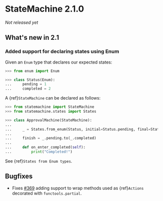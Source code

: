 # StateMachine 2.1.0

*Not released yet*

## What's new in 2.1

### Added support for declaring states using Enum

Given an ``Enum`` type that declares our expected states:

```py
>>> from enum import Enum

>>> class Status(Enum):
...     pending = 1
...     completed = 2

```

A {ref}`StateMachine` can be declared as follows:

```py
>>> from statemachine import StateMachine
>>> from statemachine.states import States

>>> class ApprovalMachine(StateMachine):
...
...     _ = States.from_enum(Status, initial=Status.pending, final=Status.completed)
...
...     finish = _.pending.to(_.completed)
...
...     def on_enter_completed(self):
...         print("Completed!")

```

See {ref}`States from Enum types`.

## Bugfixes

- Fixes [#369](https://github.com/fgmacedo/python-statemachine/issues/369) adding support to wrap
  methods used as {ref}`Actions` decorated with `functools.partial`.
